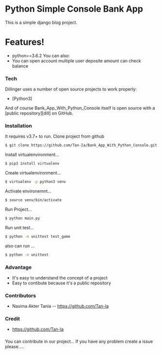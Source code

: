 # Python Simple Console Bank App  


This is a simple django blog project. 
#  Features!
  - python==3.6.2 
You can also:
  - You can open account multiple user deposite amount can check balance
### Tech

Dillinger uses a number of open source projects to work properly:
* [Python3] 

And of course Bank_App_With_Python_Console itself is open source with a [public repository][dill]
 on GitHub.

### Installation

It requires  v3.7+ to run.
Clone project from github
```sh
$ git clone https://github.com/Tan-Ia/Bank_App_With_Python_Console.git
```
Install virtualenvironment...
```sh
$ pip3 install virtualenv
```
Create virtualenvironment...
```sh
$ virtualenv -p python3 venv
```
Activate environemnt...
```sh
$ source venv/bin/activate
```
Run Project...
```sh
$ python main.py
```
Run unit test...
```sh
$ python -m unittest test_game
```
also can run ...
```sh
$ python -m unittest 
```

### Advantage
  - It's easy to understand the concept of a project
  - Easy to contibute because it's a public repository
  

### Contributors
  - Nasima Akter Tania -- https://github.com/Tan-Ia
  

### Credit
  - https://github.com/Tan-Ia
 
  

###
You can contribute in our project...
If you have any problem create a issue please.....


